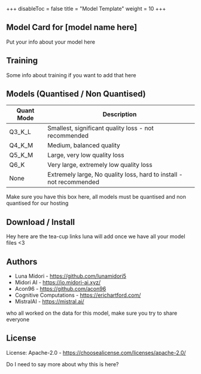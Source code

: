 +++
disableToc = false
title = "Model Template"
weight = 10
+++

## Model Card for [model name here]

Put your info about your model here

## Training
Some info about training if you want to add that here

## Models (Quantised / Non Quantised)
| Quant Mode | Description |
|---|---|
|Q3_K_L| Smallest, significant quality loss - not recommended|
|Q4_K_M| Medium, balanced quality|
|Q5_K_M| Large, very low quality loss|
|Q6_K| Very large, extremely low quality loss|
|None| Extremely large, No quality loss, hard to install - not recommended|

Make sure you have this box here, all models must be quantised and non quantised for our hosting

## Download / Install

Hey here are the tea-cup links luna will add once we have all your model files <3

## Authors 
- Luna Midori - https://github.com/lunamidori5
- Midori AI - https://io.midori-ai.xyz/
- Acon96 - https://github.com/acon96
- Cognitive Computations - https://erichartford.com/
- MistralAI - https://mistral.ai/

who all worked on the data for this model, make sure you try to share everyone

## License
License: Apache-2.0 - https://choosealicense.com/licenses/apache-2.0/

Do I need to say more about why this is here?